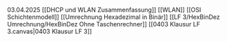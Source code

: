 03.04.2025
[[DHCP und WLAN Zusammenfassung]]
[[WLAN]]
[[OSI Schichtenmodell]]
[[Umrechnung Hexadezimal in Binär]] 
[[LF 3/HexBinDez Umrechnung/HexBinDez Ohne Taschenrechner]]
[[0403 Klausur LF 3.canvas|0403 Klausur LF 3]]



